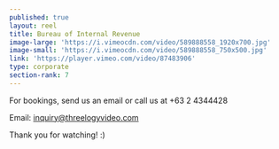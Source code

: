 ```yaml
---
published: true
layout: reel
title: Bureau of Internal Revenue
image-large: 'https://i.vimeocdn.com/video/589888558_1920x700.jpg'
image-small: 'https://i.vimeocdn.com/video/589888558_750x500.jpg'
link: 'https://player.vimeo.com/video/87483906'
type: corporate
section-rank: 7
---
```

For bookings, send us an email or call us at +63 2 4344428

Email: inquiry@threelogyvideo.com

Thank you for watching! :)